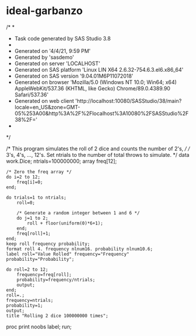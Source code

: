 # ideal-garbanzo
/*
 *
 * Task code generated by SAS Studio 3.8 
 *
 * Generated on '4/4/21, 9:59 PM' 
 * Generated by 'sasdemo' 
 * Generated on server 'LOCALHOST' 
 * Generated on SAS platform 'Linux LIN X64 2.6.32-754.6.3.el6.x86_64' 
 * Generated on SAS version '9.04.01M6P11072018' 
 * Generated on browser 'Mozilla/5.0 (Windows NT 10.0; Win64; x64) AppleWebKit/537.36 (KHTML, like Gecko) Chrome/89.0.4389.90 Safari/537.36' 
 * Generated on web client 'http://localhost:10080/SASStudio/38/main?locale=en_US&zone=GMT-05%253A00&http%3A%2F%2Flocalhost%3A10080%2FSASStudio%2F38%2F=' 
 *
 */

/* This program simulates the roll of 2 dice and counts the number of 2's, */
/* 3's, 4's, ..., 12's.  Set ntrials to the number of total throws to simulate. */
data work.Dice;
	ntrials=100000000;
	array freq[12];

	/* Zero the freq array */
	do i=2 to 12;
		freq[i]=0;
	end;

	do trials=1 to ntrials;
		roll=0;

		/* Generate a random integer between 1 and 6 */
		do j=1 to 2;
			roll + floor(uniform(0)*6+1);
		end;
		freq[roll]+1;
	end;
	keep roll frequency probability;
	format roll 4. frequency nlnum16. probability nlnum10.6;
	label roll="Value Rolled" frequency="Frequency" probability="Probability";

	do roll=2 to 12;
		frequency=freq[roll];
		probability=frequency/ntrials;
		output;
	end;
	roll=.;
	frequency=ntrials;
	probability=1;
	output;
	title "Rolling 2 dice 100000000 times";

proc print noobs label;
run;
